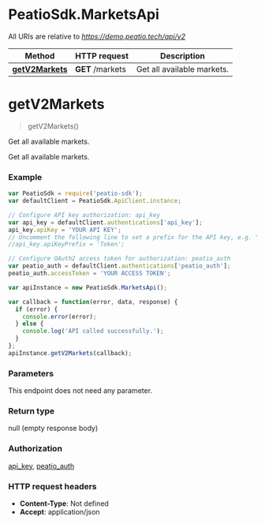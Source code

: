 # PeatioSdk.MarketsApi

All URIs are relative to *https://demo.peatio.tech/api/v2*

Method | HTTP request | Description
------------- | ------------- | -------------
[**getV2Markets**](MarketsApi.md#getV2Markets) | **GET** /markets | Get all available markets.


<a name="getV2Markets"></a>
# **getV2Markets**
> getV2Markets()

Get all available markets.

Get all available markets.

### Example
```javascript
var PeatioSdk = require('peatio-sdk');
var defaultClient = PeatioSdk.ApiClient.instance;

// Configure API key authorization: api_key
var api_key = defaultClient.authentications['api_key'];
api_key.apiKey = 'YOUR API KEY';
// Uncomment the following line to set a prefix for the API key, e.g. "Token" (defaults to null)
//api_key.apiKeyPrefix = 'Token';

// Configure OAuth2 access token for authorization: peatio_auth
var peatio_auth = defaultClient.authentications['peatio_auth'];
peatio_auth.accessToken = 'YOUR ACCESS TOKEN';

var apiInstance = new PeatioSdk.MarketsApi();

var callback = function(error, data, response) {
  if (error) {
    console.error(error);
  } else {
    console.log('API called successfully.');
  }
};
apiInstance.getV2Markets(callback);
```

### Parameters
This endpoint does not need any parameter.

### Return type

null (empty response body)

### Authorization

[api_key](../README.md#api_key), [peatio_auth](../README.md#peatio_auth)

### HTTP request headers

 - **Content-Type**: Not defined
 - **Accept**: application/json

